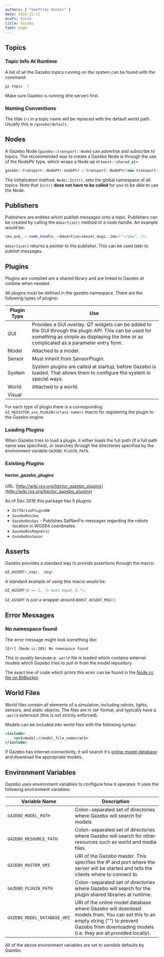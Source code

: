 ```yaml
---
authors: [ "Geoffrey Hunter" ]
date: 2016-12-12
draft: false
title: Gazebo
type: page
---
```


## Topics

### Topic Info At Runtime

A list of all the Gazebo topics running on the system can be found with the command:

```sh   
gz topic -l
```

Make sure Gazebo is running (the server) first.

### Naming Conventions

The tilde (`~`) in a topic name will be replaced with the default world path. Usually this is `/gazebo/default`.

## Nodes

A Gazebo Node (`gazebo::transport::Node`) can advertise and subscribe to topics. The recommended way to create a Gazebo Node is through the use of the NodePtr type, which wraps a Node up in `boost::shared_ptr`.

```c++    
gazebo::transport::NodePtr nodePtr = transport::NodePtr(new transport::Node());
```

The initialisation method, `Node::Init()`, sets the global namespace of all topics. Note that `Init()` **does not have to be called** for you to be able to use the Node.

## Publishers

Publishers are entities which publish messages onto a topic. Publishers can be created by calling the `Advertise()` method of a node handle. An example would be:

```c++    
imu_pub_ = node_handle_->Advertise<sensor_msgs::Imu>("~/imu", 1);
```

`Advertise()` returns a pointer to the publisher. This can be used later to publish messages.

## Plugins

Plugins are compiled are a shared library and are linked to Gazebo at runtime when needed.

All plugins must be defined in the gazebo namespace. There are the following types of plugins:

<table>
  <thead>
    <tr>
      <th>Plugin Type</th>
      <th>Use</th>
    </tr>
  </thead>
  <tbody>
    <tr>
      <td>GUI</td>
      <td>Provides a GUI overlay. QT widgets can be added to the GUI through the plugin API. This can be used for something as simple as displaying the time or as complicated as a parameter entry form.</td>
    </tr>
    <tr>
      <td>Model</td>
      <td>Attached to a model.</td>
    </tr>
    <tr>
      <td>Sensor</td>
      <td>Must inherit from SensorPlugin.</td>
    </tr>
    <tr>
      <td>System</td>
      <td>System plugins are called at startup, before Gazebo is loaded. That allows them to configure the system in special ways.</td>
    </tr>
    <tr>
      <td>World</td>
      <td>Attached to a world.</td>
    </tr>
    <tr>
      <td>Visual</td>
      <td></td>
    </tr>
  </tbody>
</table>

For each type of plugin there is a corresponding `GZ_REGISTER_xxx_PLUGIN(<class name>)` macro for registering the plugin to the Gazebo engine.

### Loading Plugins

When Gazebo tries to load a plugin, it either loads the full path (if a full path name was specified), or searches through the directories specified by the environment variable `GAZEBO_PLUGIN_PATH`.

### Existing Plugins

#### hector_gazebo_plugins

URL: [http://wiki.ros.org/hector_gazebo_plugins](http://wiki.ros.org/hector_gazebo_plugins)

As of Dec 2016 this package has 5 plugins:

* `DiffDrivePlugin6W`
* `GazeboRosImu`
* `GazeboRosGps` - Publishes SatNavFix messages regarding the robots location in WGS84 coordinates.
* `GazeboRosMagnetic`
* `GazeboRosSonar`

## Asserts

Gazebo provides a standard way to provide assertions through the macro:

```c++    
GZ_ASSERT(_expr, _msg)
```

A standard example of using this macro would be:

```c++    
GZ_ASSERT(x == 2, "x must equal 2.");
```

`GZ_ASSERT` is just a wrapper around `BOOST_ASSERT_MSG()`.

## Error Messages

### No namespace found

The error message might look something like:

```text
[Err] [Node.cc:105] No namespace found
```

This is usually because a `.world` file is loaded which contains external models which Gazebo tries to pull in from the model repository.

The exact line of code which prints this error can be found in the [Node.cc file on BitBucket](https://bitbucket.org/osrf/gazebo/src/a1fb370811b64723827c4e40fa3867ccbd8fd584/gazebo/transport/Node.cc?at=default&fileviewer=file-view-default).

## World Files

World files contain all elements of a simulation, including robots, lights, sensors, and static objects. The files are in `SDF` format, and typically have a `.world` extension (this is not strictly enforced).

Models can be included into world files with the following syntax:

```xml    
<include>
    <uri>model://model_file_name</uri>
</include>
```

If Gazebo has internet connectivity, it will search it's [online model database](https://bitbucket.org/osrf/gazebo_models) and download the appropriate models.

## Environment Variables

Gazebo uses environment variables to configure how it operates. It uses the following environment variables:

<table>
  <thead>
    <tr>
      <th>Variable Name</th>
      <th>Description</th>
    </tr>
  </thead>
  <tbody>
    <tr>
      <td><code>GAZEBO_MODEL_PATH</code></td>
      <td>Colon-separated set of directories where Gazebo will search for models</td>
    </tr>
    <tr>
      <td><code>GAZEBO_RESOURCE_PATH</code></td>
      <td>Colon-separated set of directories where Gazebo will search for other resources such as world and media files.</td>
    </tr>
    <tr>
      <td><code>GAZEBO_MASTER_URI</code></td>
      <td>URI of the Gazebo master. This specifies the IP and port where the server will be started and tells the clients where to connect to.</td>
    </tr>
    <tr>
      <td><code>GAZEBO_PLUGIN_PATH</code></td>
      <td>Colon-separated set of directories where Gazebo will search for the plugin shared libraries at runtime.</td>
    </tr>
    <tr>
      <td><code>GAZEBO_MODEL_DATABASE_URI</code></td>
      <td>URI of the online model database where Gazebo will download models from. You can set this to an empty string ("") to prevent Gazebo from downloading models (i.e. they are all provided locally).</td>
    </tr>
  </tbody>
</table>

All of the above environment variables are set to sensible defaults by Gazebo.
